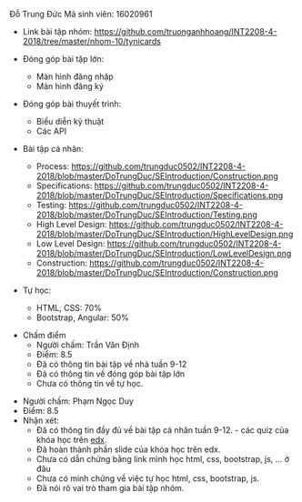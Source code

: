 Đỗ Trung Đức
Mã sinh viên: 16020961

- Link bài tập nhóm: https://github.com/truonganhhoang/INT2208-4-2018/tree/master/nhom-10/tynicards

- Đóng góp bài tập lớn:
	- Màn hình đăng nhập
	- Màn hình đăng ký

- Đóng góp bài thuyết trình:
	- Biểu diễn kỹ thuật
	- Các API

- Bài tập cá nhân:
	- Process: https://github.com/trungduc0502/INT2208-4-2018/blob/master/DoTrungDuc/SEIntroduction/Construction.png
	- Specifications: https://github.com/trungduc0502/INT2208-4-2018/blob/master/DoTrungDuc/SEIntroduction/Specifications.png
	- Testing: https://github.com/trungduc0502/INT2208-4-2018/blob/master/DoTrungDuc/SEIntroduction/Testing.png
	- High Level Design: https://github.com/trungduc0502/INT2208-4-2018/blob/master/DoTrungDuc/SEIntroduction/HighLevelDesign.png
	- Low Level Design: https://github.com/trungduc0502/INT2208-4-2018/blob/master/DoTrungDuc/SEIntroduction/LowLevelDesign.png	
	- Construction: https://github.com/trungduc0502/INT2208-4-2018/blob/master/DoTrungDuc/SEIntroduction/Construction.png
	
- Tự học:
	- HTML, CSS: 70%
	- Bootstrap, Angular: 50%
	

* Chấm điểm
	- Người chấm: Trần Văn Định
	- Điểm: 8.5
	- Đã có thông tin bài tập về nhà tuần 9-12
	- Đã có thông tin về đóng góp bài tập lớn
	- Chưa có thông tin về tự học.


- Người chấm: Phạm Ngọc Duy
- Điểm: 8.5
- Nhận xét:
	- Đã có thông tin đầy đủ về bài tập cá nhân tuần 9-12. - các quiz của khóa học trên [edx](https://www.edx.org/course/software-engineering-introduction-ubcx-softeng1x).
	- Đã hoàn thành phần slide của khóa học trên edx.
	- Chưa có dẫn chứng bằng link mình học html, css, bootstrap, js, ... ở đâu
	- Chưa có minh chứng về việc tự học html, css, bootstrap, js.
	- Đã nói rõ vai trò tham gia bài tập nhóm.
